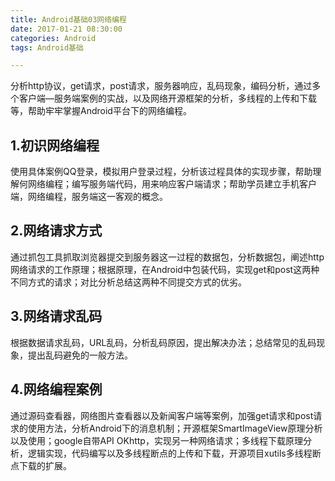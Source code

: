 ```yaml
---
title: Android基础03网络编程
date: 2017-01-21 08:30:00
categories: Android
tags: Android基础

---
```



分析http协议，get请求，post请求，服务器响应，乱码现象，编码分析，通过多个客户端—服务端案例的实战，以及网络开源框架的分析，多线程的上传和下载等，帮助牢牢掌握Android平台下的网络编程。

## 1.初识网络编程

使用具体案例QQ登录，模拟用户登录过程，分析该过程具体的实现步骤，帮助理解何网络编程；编写服务端代码，用来响应客户端请求；帮助学员建立手机客户端，网络编程，服务端这一客观的概念。

## 2.网络请求方式

通过抓包工具抓取浏览器提交到服务器这一过程的数据包，分析数据包，阐述http网络请求的工作原理；根据原理，在Android中包装代码，实现get和post这两种不同方式的请求；对比分析总结这两种不同提交方式的优劣。

## 3.网络请求乱码

根据数据请求乱码，URL乱码，分析乱码原因，提出解决办法；总结常见的乱码现象，提出乱码避免的一般方法。

## 4.网络编程案例

通过源码查看器，网络图片查看器以及新闻客户端等案例，加强get请求和post请求的使用方法，分析Android下的消息机制；开源框架SmartImageView原理分析以及使用；google自带API OKhttp，实现另一种网络请求；多线程下载原理分析，逻辑实现，代码编写以及多线程断点的上传和下载，开源项目xutils多线程断点下载的扩展。